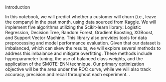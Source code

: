 Introduction
   
In this notebook, we will predict whether a customer will churn (i.e., leave the company) in the past month, using data sourced from Kaggle. We will implement five algorithms utilizing the Scikit-learn library: Logistic Regression, Decision Tree, Random Forest, Gradient Boosting, XGBoost, and Support Vector Machine. This library also provides tools for data preprocessing and model performance evaluation.
Given that our dataset is imbalanced, which can skew the results, we will explore several methods to address this imbalance and mitigate overfitting. These methods include hyperparameter tuning, the use of balanced class weights, and the application of the SMOTE-ENN technique. Our primary optimization objective will be the area under the ROC curve, while we will also track accuracy, precision and recall throughout each experiment.
.
